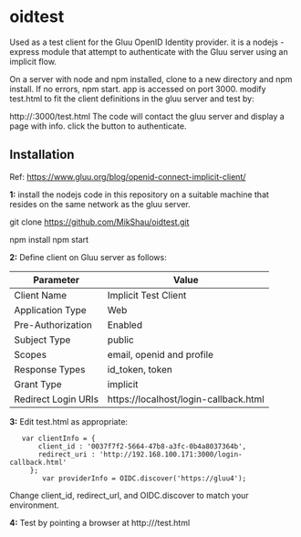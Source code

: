 # oidtest
Used as a test client for the Gluu OpenID Identity provider.
it is a nodejs - express module that attempt to authenticate with the Gluu server using an implicit flow.

On a server with node and npm installed, clone to a new directory and npm install. If no errors, npm start. 
app is accessed on port 3000. modify test.html to fit the client definitions in the gluu server and test by:

http://<node app name or ip>:3000/test.html
The code will contact the gluu server and display a page with info.
click the button to authenticate.

## Installation
Ref: https://www.gluu.org/blog/openid-connect-implicit-client/

**1:** install the nodejs code in this repository on a suitable machine that resides on the same network as the gluu server.

git clone https://github.com/MikShau/oidtest.git

npm install
npm start

**2:** Define client on Gluu server as follows:

| Parameter | Value |
| --------  | ----- |
|Client Name | Implicit Test Client |
|Application Type   | Web |
|Pre-Authorization | Enabled |
|Subject Type | public |
|Scopes | email, openid and profile |
|Response Types | id_token, token |
|Grant Type | implicit |
|Redirect Login URIs | https://localhost/login-callback.html |

**3:** Edit test.html as appropriate:

       
       var clientInfo = {
           client_id : '0037f7f2-5664-47b8-a3fc-0b4a8037364b',
           redirect_uri : 'http://192.168.100.171:3000/login-callback.html'
         };
            var providerInfo = OIDC.discover('https://gluu4');
        
Change client_id, redirect_url, and OIDC.discover to match your environment.
       
**4:** Test by pointing a browser at http://<name or ip of node box>/test.html
         

